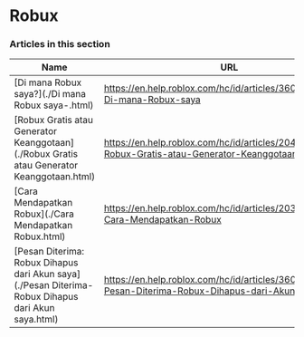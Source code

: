 # Robux  
### Articles in this section
Name|URL
-|-
[Di mana Robux saya?](./Di mana Robux saya-.html) |https://en.help.roblox.com/hc/id/articles/360029481932-Di-mana-Robux-saya
[Robux Gratis atau Generator Keanggotaan](./Robux Gratis atau Generator Keanggotaan.html) |https://en.help.roblox.com/hc/id/articles/204262550-Robux-Gratis-atau-Generator-Keanggotaan
[Cara Mendapatkan Robux](./Cara Mendapatkan Robux.html) |https://en.help.roblox.com/hc/id/articles/203313200-Cara-Mendapatkan-Robux
[Pesan Diterima: Robux Dihapus dari Akun saya](./Pesan Diterima- Robux Dihapus dari Akun saya.html) |https://en.help.roblox.com/hc/id/articles/360036483772-Pesan-Diterima-Robux-Dihapus-dari-Akun-saya